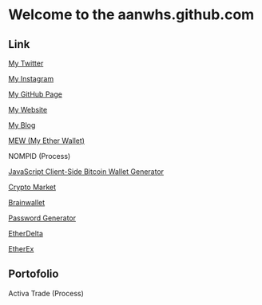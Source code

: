 # Welcome to the aanwhs.github.com



## Link

[My Twitter](https://twitter.com/aanwhs)

[My Instagram](https://www.instagram.com/aanwhs)

[My GitHub Page](https://aanwhs.github.io)

[My Website](https://triafa.com/author/aanwhs)

[My Blog](https://aanwhs.blogspot.com)

[MEW (My Ether Wallet) ](https://aanwhs.github.io/mew/#view-wallet-info)

NOMPID (Process)

[JavaScript Client-Side Bitcoin Wallet Generator](https://aanwhs.github.io/bitaddress)

[Crypto Market](https://aanwhs.github.io/cryptomarket)

[Brainwallet](https://aanwhs.github.io/brainwallet)

[Password Generator](https://aanwhs.github.io/passwordgenerator)

[EtherDelta](https://aanwhs.github.io/etherdelta/site)

[EtherEx](http://etherex.github.io/etherex)

## Portofolio

Activa Trade (Process)
